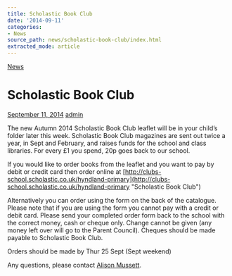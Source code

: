 ```yaml
---
title: Scholastic Book Club
date: '2014-09-11'
categories:
- News
source_path: news/scholastic-book-club/index.html
extracted_mode: article
---
```

[News](/news/)

# Scholastic Book Club

[September 11, 2014](/news/scholastic-book-club/) [admin](author/admin/)

The new Autumn 2014 Scholastic Book Club leaflet will be in your child’s folder later this week. Scholastic Book Club magazines are sent out twice a year, in Sept and February, and raises funds for the school and class libraries. For every £1 you spend, 20p goes back to our school.

If you would like to order books from the leaflet and you want to pay by debit or credit card then order online at [http://clubs-school.scholastic.co.uk/hyndland-primary](http://clubs-school.scholastic.co.uk/hyndland-primary "Scholastic Book Club")

Alternatively you can order using the form on the back of the catalogue. Please note that if you are using the form you cannot pay with a credit or debit card. Please send your completed order form back to the school with the correct money, cash or cheque only. Change cannot be given (any money left over will go to the Parent Council). Cheques should be made payable to Scholastic Book Club.

Orders should be made by Thur 25 Sept (Sept weekend)

Any questions, please contact [Alison Mussett](mailto:alison.mussett@btinternet.com).
